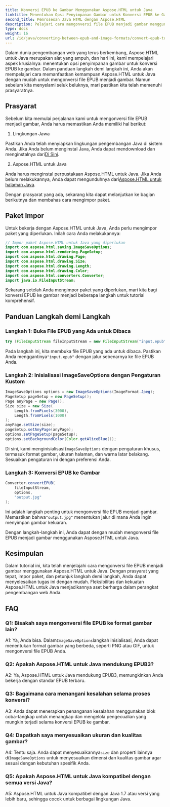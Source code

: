 ```yaml
---
title: Konversi EPUB ke Gambar Menggunakan Aspose.HTML untuk Java
linktitle: Menentukan Opsi Penyimpanan Gambar untuk Konversi EPUB ke Gambar
second_title: Pemrosesan Java HTML dengan Aspose.HTML
description: Pelajari cara mengonversi file EPUB menjadi gambar menggunakan Aspose.HTML untuk Java. Panduan langkah demi langkah ini mencakup prasyarat, impor paket, dan proses konversi.
type: docs
weight: 16
url: /id/java/converting-between-epub-and-image-formats/convert-epub-to-image-specify-image-save-options/
---
```

Dalam dunia pengembangan web yang terus berkembang, Aspose.HTML untuk Java merupakan alat yang ampuh, dan hari ini, kami mempelajari aspek krusialnya: menentukan opsi penyimpanan gambar untuk konversi EPUB ke gambar. Dalam panduan langkah demi langkah ini, Anda akan mempelajari cara memanfaatkan kemampuan Aspose.HTML untuk Java dengan mudah untuk mengonversi file EPUB menjadi gambar. Namun sebelum kita menyelami seluk beluknya, mari pastikan kita telah memenuhi prasyaratnya.

## Prasyarat

Sebelum kita memulai perjalanan kami untuk mengonversi file EPUB menjadi gambar, Anda harus memastikan Anda memiliki hal berikut:

1. Lingkungan Jawa

 Pastikan Anda telah menyiapkan lingkungan pengembangan Java di sistem Anda. Jika Anda belum menginstal Java, Anda dapat mendownload dan menginstalnya dari[Di Sini](https://www.java.com).

2. Aspose.HTML untuk Java

 Anda harus menginstal perpustakaan Aspose.HTML untuk Java. Jika Anda belum melakukannya, Anda dapat mengunduhnya dari[Aspose.HTML untuk halaman Java](https://releases.aspose.com/html/java/).

Dengan prasyarat yang ada, sekarang kita dapat melanjutkan ke bagian berikutnya dan membahas cara mengimpor paket.

## Paket Impor

Untuk bekerja dengan Aspose.HTML untuk Java, Anda perlu mengimpor paket yang diperlukan. Inilah cara Anda melakukannya:

```java
// Impor paket Aspose.HTML untuk Java yang diperlukan
import com.aspose.html.saving.ImageSaveOptions;
import com.aspose.html.rendering.PageSetup;
import com.aspose.html.drawing.Page;
import com.aspose.html.drawing.Size;
import com.aspose.html.drawing.Length;
import com.aspose.html.drawing.Color;
import com.aspose.html.converters.Converter;
import java.io.FileInputStream;
```

Sekarang setelah Anda mengimpor paket yang diperlukan, mari kita bagi konversi EPUB ke gambar menjadi beberapa langkah untuk tutorial komprehensif.

## Panduan Langkah demi Langkah

### Langkah 1: Buka File EPUB yang Ada untuk Dibaca

```java
try (FileInputStream fileInputStream = new FileInputStream("input.epub")) {
```

Pada langkah ini, kita membuka file EPUB yang ada untuk dibaca. Pastikan Anda menggantinya`"input.epub"` dengan jalur sebenarnya ke file EPUB Anda.

### Langkah 2: Inisialisasi ImageSaveOptions dengan Pengaturan Kustom

```java
ImageSaveOptions options = new ImageSaveOptions(ImageFormat.Jpeg);
PageSetup pageSetup = new PageSetup();
Page anyPage = new Page();
Size size = new Size(
    Length.fromPixels(3000),
    Length.fromPixels(1000)
);
anyPage.setSize(size);
pageSetup.setAnyPage(anyPage);
options.setPageSetup(pageSetup);
options.setBackgroundColor(Color.getAliceBlue());
```

 Di sini, kami menginisialisasi`ImageSaveOptions` dengan pengaturan khusus, termasuk format gambar, ukuran halaman, dan warna latar belakang. Sesuaikan pengaturan ini dengan preferensi Anda.

### Langkah 3: Konversi EPUB ke Gambar

```java
Converter.convertEPUB(
    fileInputStream,
    options,
    "output.jpg"
);
```

 Ini adalah langkah penting untuk mengonversi file EPUB menjadi gambar. Memastikan bahwa`"output.jpg"` menentukan jalur di mana Anda ingin menyimpan gambar keluaran.

Dengan langkah-langkah ini, Anda dapat dengan mudah mengonversi file EPUB menjadi gambar menggunakan Aspose.HTML untuk Java.

## Kesimpulan

Dalam tutorial ini, kita telah menjelajahi cara mengonversi file EPUB menjadi gambar menggunakan Aspose.HTML untuk Java. Dengan prasyarat yang tepat, impor paket, dan petunjuk langkah demi langkah, Anda dapat menyelesaikan tugas ini dengan mudah. Fleksibilitas dan kekuatan Aspose.HTML untuk Java menjadikannya aset berharga dalam perangkat pengembangan web Anda.

## FAQ

### Q1: Bisakah saya mengonversi file EPUB ke format gambar lain?

 A1: Ya, Anda bisa. Dalam`ImageSaveOptions`langkah inisialisasi, Anda dapat menentukan format gambar yang berbeda, seperti PNG atau GIF, untuk mengonversi file EPUB Anda.

### Q2: Apakah Aspose.HTML untuk Java mendukung EPUB3?

A2: Ya, Aspose.HTML untuk Java mendukung EPUB3, memungkinkan Anda bekerja dengan standar EPUB terbaru.

### Q3: Bagaimana cara menangani kesalahan selama proses konversi?

A3: Anda dapat menerapkan penanganan kesalahan menggunakan blok coba-tangkap untuk menangkap dan mengelola pengecualian yang mungkin terjadi selama konversi EPUB ke gambar.

### Q4: Dapatkah saya menyesuaikan ukuran dan kualitas gambar?

 A4: Tentu saja. Anda dapat menyesuaikannya`size` dan properti lainnya di`ImageSaveOptions` untuk menyesuaikan dimensi dan kualitas gambar agar sesuai dengan kebutuhan spesifik Anda.

### Q5: Apakah Aspose.HTML untuk Java kompatibel dengan semua versi Java?

A5: Aspose.HTML untuk Java kompatibel dengan Java 1.7 atau versi yang lebih baru, sehingga cocok untuk berbagai lingkungan Java.
